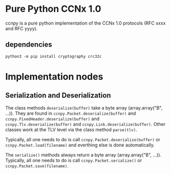 # Pure Python CCNx 1.0

ccnpy is a pure python implementation of the CCNx 1.0
protocols (RFC xxxx and RFC yyyy).


## dependencies

```python3 -m pip install cryptography crc32c```

# Implementation nodes


## Serialization and Deserialization
The class methods `deserialize(buffer)` 
take a byte array (array.array("B", ...)).  They are found in `ccnpy.Packet.deserialize(buffer)`
and `ccnpy.FixedHeader.deserialize(buffer)` and `ccnpy.Tlv.deserialize(buffer)` 
and `ccnpy.Link.deserialize(buffer)`.  Other
classes work at the TLV level via the class method `parse(tlv)`.

Typically, all one needs to do is call `ccnpy.Packet.deserialize(buffer)` or
`ccnpy.Packet.load(filename)` and everthing else is done automatically.

The `serialize()` methods always return a byte array (array.array("B", ...)).
Typically, all one needs to do is call `ccnpy.Packet.serialize()` or `ccnpy.Packet.save(filename)`.
